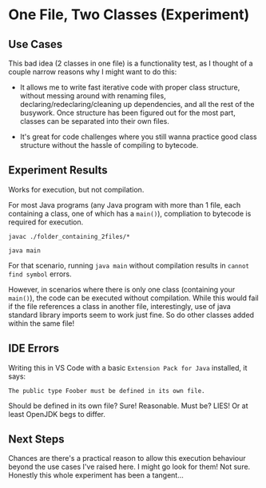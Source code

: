 # One File, Two Classes (Experiment)

## Use Cases
This bad idea (2 classes in one file) is a functionality test,
as I thought of a couple narrow reasons why I might want to do this:

- It allows me to write fast iterative code with proper class structure,
without messing around with renaming files, declaring/redeclaring/cleaning
up dependencies, and all the rest of the busywork. Once structure has been
figured out for the most part, classes can be separated into their own files.

- It's great for code challenges where you still wanna practice good
class structure without the hassle of compiling to bytecode.

## Experiment Results
Works for execution, but not compilation.

For most Java programs (any Java program with more than 1 file, each containing
a class, one of which has a `main()`), compliation to bytecode is required for
execution.

```
javac ./folder_containing_2files/*

java main
```
For that scenario, running `java main` without compilation
results in `cannot find symbol` errors.

However, in scenarios where there is only one class (containing your `main()`),
the code can be executed without compilation. While this would fail if the file
references a class in another file, interestingly, use of
java standard library imports seem to work just fine. So do other classes added
within the same file!

## IDE Errors
Writing this in VS Code with a basic `Extension Pack for Java` installed,
it says:

```
The public type Foober must be defined in its own file.
```

Should be defined in its own file? Sure! Reasonable. Must be? LIES! Or at least
OpenJDK begs to differ.

## Next Steps
Chances are there's a practical reason to allow this execution behaviour beyond
the use cases I've raised here. I might go look for them! Not sure. Honestly
this whole experiment has been a tangent...